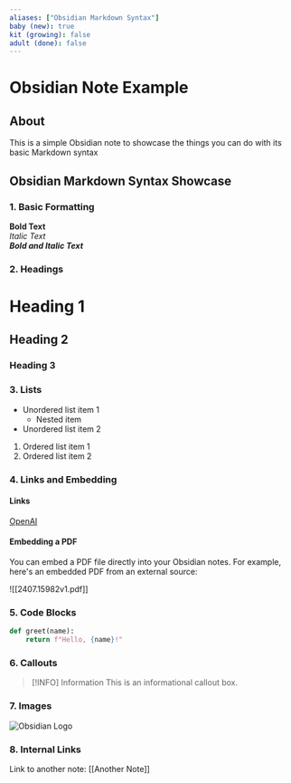 ```yml
---
aliases: ["Obsidian Markdown Syntax"]
baby (new): true
kit (growing): false
adult (done): false
---
```
# Obsidian Note Example

## About

This is a simple Obsidian note to showcase the things you can do with its basic Markdown syntax

## Obsidian Markdown Syntax Showcase

### 1. Basic Formatting

**Bold Text**  
*Italic Text*  
***Bold and Italic Text***  

### 2. Headings

# Heading 1  
## Heading 2  
### Heading 3  

### 3. Lists

- Unordered list item 1
  - Nested item
- Unordered list item 2

1. Ordered list item 1
2. Ordered list item 2

### 4. Links and Embedding

#### Links

[OpenAI](https://www.openai.com)

#### Embedding a PDF

You can embed a PDF file directly into your Obsidian notes. For example, here's an embedded PDF from an external source:

![[2407.15982v1.pdf]]
### 5. Code Blocks

```python
def greet(name):
    return f"Hello, {name}!"
```

### 6. Callouts

> [!INFO] Information
> This is an informational callout box.

### 7. Images

![Obsidian Logo](https://encrypted-tbn0.gstatic.com/images?q=tbn:ANd9GcRW1q6wXQIlhh8pPWyKjoMV17J_KNUrG5uwUg&s)


### 8. Internal Links

Link to another note: [[Another Note]]
